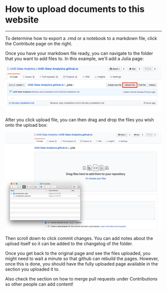 # How to upload documents to this website

* * *

To determine how to export a .rmd or a notebook to a markdown file, click the Contribute page on the right.

Once you have your markdown file ready, you can navigate to the folder that you want to add files to. In this example, we'll add a Julia page:

![](./assets/readme/uploadfile.png)

After you click upload file, you can then drag and drop the files you wish onto the upload box:

![](./assets/readme/dragfile.png)

Then scroll down to click commit changes. You can add notes about the upload itself so it can be added to the changelog of the folder.

Once you get back to the original page and see the files uploaded, you might need to wait a minute so that github can rebuild the pages.
However, once this is done, you should have the fully uploaded page available in the section you uploaded it to.

Also check the section on how to merge pull requests under Contributions so other people can add content!
